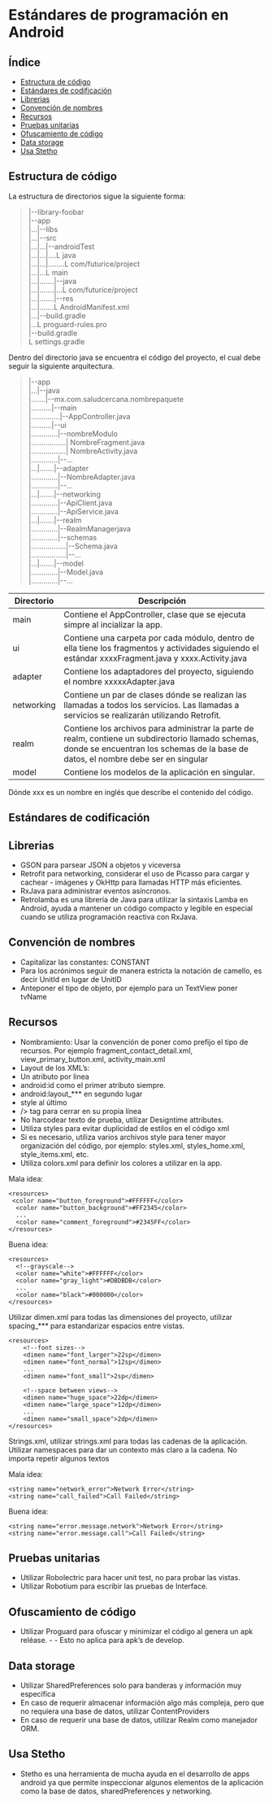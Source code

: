 # Estándares de programación en Android

## Índice ##

- [Estructura de código](#)
- [Estándares de codificación](#)
- [Librerias](#)
- [Convención de nombres](#)
- [Recursos](#)
- [Pruebas unitarias](#)
- [Ofuscamiento de código](#)
- [Data storage](#)
- [Usa Stetho](#)

Estructura de código
--------------------
La estructura de directorios sigue la siguiente forma:

> |--library-foobar<br>
> |--app<br>
> |...|--libs<br>
> |...|--src<br>
> |...|...|--androidTest<br>
> |...|...|....L java<br>
> |...|...|........L com/futurice/project<br>
> |...|...L main<br>
> |...|.......|--java<br>
> |...|.......|...L com/futurice/project<br>
> |...|.......|--res<br>
> |...|.......L AndroidManifest.xml<br>
> |...|--build.gradle<br>
> |...L proguard-rules.pro<br>
> |--build.gradle<br>
> L settings.gradle<br>

Dentro del directorio java se encuentra el código del proyecto, el cual debe seguir la siguiente arquitectura.

> |--app<br>
> |...|--java<br>
> |.......|--mx.com.saludcercana.nombrepaquete<br>
> |..........|--main<br>
> |..............|--AppController.java<br>
> |..........|--ui<br>
> |.............|--nombreModulo<br>
> |.................| NombreFragment.java<br>
> |.................| NombreActivity.java<br>
> |.............|--...<br>
> |...|.......|--adapter<br>
> |.............|--NombreAdapter.java<br>
> |.............|--...<br>
> |...|.......|--networking<br>
> |.............|--ApiClient.java<br>
> |.............|--ApiService.java<br>
> |...|.......|--realm<br>
> |.............|--RealmManagerjava<br>
> |.............|--schemas<br>
> |.................|--Schema.java<br>
> |.................|--...<br>
> |...|.......|--model<br>
> |.............|--Model.java<br>
> |.............|--...<br>


|  Directorio  |  Descripción  |
|---|---|
|main|Contiene el AppController, clase que se ejecuta simpre al incializar la app.|
|ui|Contiene una carpeta por cada módulo, dentro de ella tiene los fragmentos y actividades siguiendo el estándar xxxxFragment.java y xxxx.Activity.java|
|adapter|Contiene los adaptadores del proyecto, siguiendo el nombre xxxxxAdapter.java|
|networking|Contiene un par de clases dónde se realizan las llamadas a todos los servicios. Las llamadas a servicios se realizarán utilizando Retrofit.|
|realm|Contiene los archivos para administrar la parte de realm, contiene un subdirectorio llamado schemas, donde se encuentran los schemas de la base de datos, el nombre debe ser en singular|
|model| Contiene los modelos de la aplicación en singular.|
Dónde xxx es un nombre en inglés que describe el contenido del código. 

## Estándares de codificación ##
## Librerias

- GSON para parsear JSON a objetos y viceversa 
- Retrofit para networking, considerar el uso de Picasso para cargar y cachear - imágenes y OkHttp para llamadas HTTP más eficientes.
- RxJava para administrar eventos asíncronos.
- Retrolamba es una librería de Java para utilizar la sintaxis Lamba en Android, ayuda a mantener un código compacto y legible en especial cuando se utiliza programación reactiva con RxJava.

## Convención de nombres ##

- Capitalizar las constantes: CONSTANT
- Para los acrónimos seguir de manera estricta la notación de camello, es decir UnitId en lugar de UnitID
- Anteponer el tipo de objeto, por ejemplo para un TextView poner tvName

## Recursos ##

- Nombramiento: Usar la convención de poner como prefijo el tipo de recursos. Por ejemplo fragment_contact_detail.xml, view_primary_button.xml, activity_main.xml
- Layout de los XML’s:
 - Un atributo por linea
 - android:id como el primer atributo siempre.
 - android:layout_*** en segundo lugar
 - style al último
 - /> tag para cerrar en su propia línea
 - No harcodear texto de prueba, utilizar Designtime attributes.
 - Utiliza styles para evitar duplicidad de estilos en el código xml
 - Si es necesario, utiliza varios archivos style para tener mayor organización del código, por ejemplo: styles.xml, styles_home.xml, style_items.xml, etc.
- Utiliza colors.xml para definir los colores a utilizar en la app.

Mala idea:

    <resources>
     <color name="button_foreground">#FFFFFF</color>
      <color name="button_background">#FF2345</color>
      ...
      <color name="comment_foreground">#2345FF</color>
    </resources>

Buena idea:

    <resources>
      <!--grayscale-->
      <color name="white">#FFFFFF</color>
      <color name="gray_light">#DBDBDB</color>
      ...
      <color name="black">#000000</color>
    </resources>

Utilizar dimen.xml para todas las dimensiones del proyecto, utilizar spacing_*** para estandarizar espacios entre vistas.    
    
    <resources>
	    <!--font sizes-->
	    <dimen name="font_larger">22sp</dimen>
	    <dimen name="font_normal">12sp</dimen>
	    ...
	    <dimen name="font_small">2sp</dimen>
	    
	    <!--space between views-->
	    <dimen name="huge_space">22dp</dimen>
	    <dimen name="large_space">12dp</dimen>
	    ...
	    <dimen name="small_space">2dp</dimen>
	</resources>

Strings.xml, utilizar strings.xml para todas las cadenas de la aplicación. Utilizar namespaces para dar un contexto más claro a la cadena. No importa repetir algunos textos

Mala idea:

    <string name="network_error">Network Error</string>
    <string name="call_failed">Call Failed</string>

Buena idea:

    <string name="error.message.network">Network Error</string>
    <string name="error.message.call">Call Failed</string>

## Pruebas unitarias ##

 - Utilizar Robolectric para hacer unit test, no para probar las vistas.
 - Utilizar Robotium para escribir las pruebas de Interface.

## Ofuscamiento de código ##

- Utilizar Proguard para ofuscar y minimizar el código al genera un apk reléase. - - Esto no aplica para apk’s de develop.

## Data storage ##

- Utilizar SharedPreferences solo para banderas y información muy específica
- En caso de requerir almacenar información algo más compleja, pero que no requiera una base de datos, utilizar ContentProviders
- En caso de requerir una base de datos, utilizar Realm como manejador ORM.

## Usa Stetho ##

- Stetho es una herramienta de mucha ayuda en el desarrollo de apps android ya que permite inspeccionar algunos elementos de la aplicación como la base de datos, sharedPreferences y networking.

